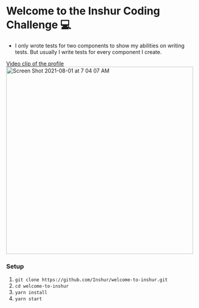 # Welcome to the Inshur Coding Challenge 💻

- I only wrote tests for two components to show my abilities on writing tests. But usually I write tests for every component I create. 

[Video clip of the profile](https://www.youtube.com/watch?v=Z3pYfu-spWM)
<img width="500" alt="Screen Shot 2021-08-01 at 7 04 07 AM" src="https://user-images.githubusercontent.com/11494166/127769129-619e0346-8ba3-4be3-ac2c-d2cfc4467132.png">


### Setup
1. `git clone https://github.com/Inshur/welcome-to-inshur.git`
1. `cd welcome-to-inshur`
1. `yarn install`
1. `yarn start`
